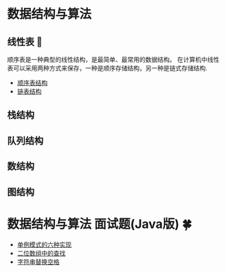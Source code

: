 # 数据结构与算法
## 线性表 :ox:
顺序表是一种典型的线性结构，是最简单、最常用的数据结构。
在计算机中线性表可以采用两种方式来保存，一种是顺序存储结构，另一种是链式存储结构.

- [顺序表结构](/src/dataStructure/orderList/README.md)
- [链表结构](/src/dataStructure/linkedList/README.md)

## 栈结构

## 队列结构

## 数结构

## 图结构

# 数据结构与算法 面试题(Java版) :four_leaf_clover:

- [单例模式的六种实现](src/review02)
- [二位数组中的查找](src/review03)
- [字符串替换空格](src/review04)
